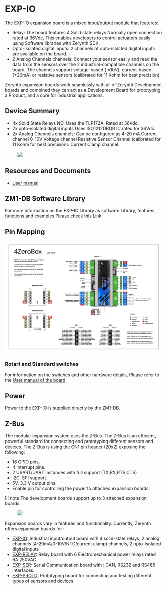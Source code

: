 # EXP-IO

The EXP-IO expansion board is a mixed input/output module that features:

* Relay: The board features 4 Solid state relays Normally open connection rated at 36Vdc, This enables developers to control actuators easily using Software libraries with Zerynth SDK.
* Opto-isolated digital inputs: 2 channels of opto-isolated digital inputs are available on the board.
* 2 Analog Channels channels: Connect your sensor easily and read the data from the sensors over the 2 industrial-compatible channels on the board. The channels support voltage-based ( ±10V), current-based (±20mA) or resistive sensors (calibrated for 11 Kohm for best precision).

Zerynth expansion boards work seamlessly with all of Zerynth Development boards and combined they can act as a Development Board for prototyping a Product, and a core for industrial applications.

## Device Summary

* 4x Solid State Relays NO.
    Uses the TLP172A, Rated at 36Vdc.
* 2x opto-isolated digital inputs
    Uses ISO1212DBQR IC rated for 36Vdc.
* 2x Analog Channels channels: Can be configured as
    4-20 mA Current channel
    0-10V Voltage channel
    Resistive Sensor Channel (calibrated for 11 Kohm for best precision).
    Current Clamp channel.

<figure>
  <a data-fancybox="gallery" href="../img/ZDK-IO.jpg">
  <img src="../img/ZDK-IO.jpg"width="300"/>
  </a>
</figure>

## Resources and Documents

-   [User manual](https://www.zerynth.com/download/13895/)

## ZM1-DB Software Library

For more information on the EXP-IO Library as software Library, features, functions and examples
[Please check this Link](../../reference/reference/bsp/zm1_db/)

## Pin Mapping

![](img/4zeroboxpin.png)


### Rotart and Standard switches

For information on the switches and other hardware details, Please refer to the [User manual of the board](#resources-and-documents)

## Power

Power to the EXP-IO is supplied directly by the ZM1-DB.

## Z-Bus

The modular expansion system uses the Z-Bus. The Z-Bus is an efficient, powerful standard for connecting and prototyping different sensors and devices.
The Z-Bus is using the CN1 pin header (20x2) exposing the following:

* 16 GPIO pins.
* 4 interrupt pins.
* 2 USART/UART instances with full support (TX,RX,RTS,CTS)
* I2C, SPI support.
* 5V, 3.3 V output pins.
* Enable pin for controlling the power to attached expansion boards.

!!! note 
    The development boards support up to 3 attached expansion boards.


<figure>
  <a data-fancybox="gallery" href="../img/installer-02.png">
  <img src="../img/Boards.jpg"width="300"/>
  </a>
</figure>

Expansion boards vary in features and functionality. Currently, Zerynth offers expansion boards for :

* [EXP-IO](EXP-IO.md): Industrial input/output board with 4 solid-state relays, 2 analog channels (4-20mA/0-10V/NTC/current clamp) channels, 2 opto-isolated digital inputs
* [EXP-RELAY](EXP-RELAY.md): Relay board with 6 Electromechanical power relays rated 6A 250VAC.
* [EXP-SER](EXP-SER.md): Serial Communication board with : CAN, RS232 and RS485  interfaces.
* [EXP-PROTO](EXP-PROTO.md): Prototyping board for connecting and testing different types of sensors and devices.
